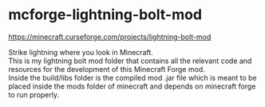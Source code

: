 # mcforge-lightning-bolt-mod
https://minecraft.curseforge.com/projects/lightning-bolt-mod

Strike lightning where you look in Minecraft.  
This is my lightning bolt mod folder that contains all the relevant code and resources for the development of this Minecraft Forge mod.  
Inside the build/libs folder is the compiled mod .jar file which is meant to be placed inside the mods folder of minecraft and depends on minecraft forge to run properly.
